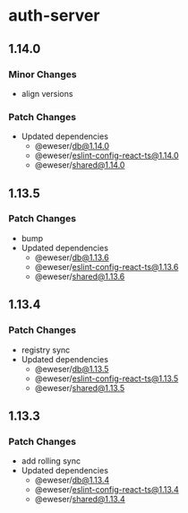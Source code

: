 # auth-server

## 1.14.0

### Minor Changes

- align versions

### Patch Changes

- Updated dependencies
  - @eweser/db@1.14.0
  - @eweser/eslint-config-react-ts@1.14.0
  - @eweser/shared@1.14.0

## 1.13.5

### Patch Changes

- bump
- Updated dependencies
  - @eweser/db@1.13.6
  - @eweser/eslint-config-react-ts@1.13.6
  - @eweser/shared@1.13.6

## 1.13.4

### Patch Changes

- registry sync
- Updated dependencies
  - @eweser/db@1.13.5
  - @eweser/eslint-config-react-ts@1.13.5
  - @eweser/shared@1.13.5

## 1.13.3

### Patch Changes

- add rolling sync
- Updated dependencies
  - @eweser/db@1.13.4
  - @eweser/eslint-config-react-ts@1.13.4
  - @eweser/shared@1.13.4
